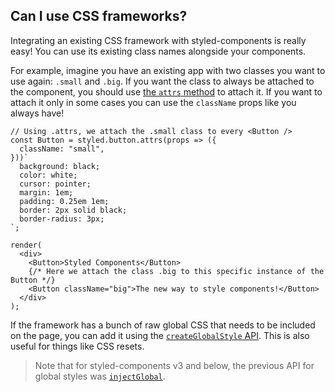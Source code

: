 ## Can I use CSS frameworks?

Integrating an existing CSS framework with styled-components is really easy! You can use its existing class names alongside your components.

For example, imagine you have an existing app with two classes you want to use again: `.small` and `.big`. If you want the class to always be attached to the component, you should use [the `attrs` method](/docs/api#attrs) to attach it. If you want to attach it only in some cases you can use the `className` props like you always have!

```react
// Using .attrs, we attach the .small class to every <Button />
const Button = styled.button.attrs(props => ({
  className: "small",
}))`
  background: black;
  color: white;
  cursor: pointer;
  margin: 1em;
  padding: 0.25em 1em;
  border: 2px solid black;
  border-radius: 3px;
`;

render(
  <div>
    <Button>Styled Components</Button>
    {/* Here we attach the class .big to this specific instance of the Button */}
    <Button className="big">The new way to style components!</Button>
  </div>
);
```

If the framework has a bunch of raw global CSS that needs to be included on the page, you can add it using the [`createGlobalStyle` API](/docs/api#createglobalstyle). This is also useful for things like CSS resets.

> Note that for styled-components v3 and below, the previous API for global styles was [`injectGlobal`](/docs/api#injectglobal).
